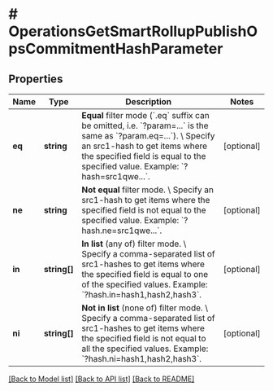 # # OperationsGetSmartRollupPublishOpsCommitmentHashParameter

## Properties

Name | Type | Description | Notes
------------ | ------------- | ------------- | -------------
**eq** | **string** | **Equal** filter mode (&#x60;.eq&#x60; suffix can be omitted, i.e. &#x60;?param&#x3D;...&#x60; is the same as &#x60;?param.eq&#x3D;...&#x60;). \\ Specify an src1-hash to get items where the specified field is equal to the specified value.  Example: &#x60;?hash&#x3D;src1qwe...&#x60;. | [optional]
**ne** | **string** | **Not equal** filter mode. \\ Specify an src1-hash to get items where the specified field is not equal to the specified value.  Example: &#x60;?hash.ne&#x3D;src1qwe...&#x60;. | [optional]
**in** | **string[]** | **In list** (any of) filter mode. \\ Specify a comma-separated list of src1-hashes to get items where the specified field is equal to one of the specified values.  Example: &#x60;?hash.in&#x3D;hash1,hash2,hash3&#x60;. | [optional]
**ni** | **string[]** | **Not in list** (none of) filter mode. \\ Specify a comma-separated list of src1-hashes to get items where the specified field is not equal to all the specified values.  Example: &#x60;?hash.ni&#x3D;hash1,hash2,hash3&#x60;. | [optional]

[[Back to Model list]](../../README.md#models) [[Back to API list]](../../README.md#endpoints) [[Back to README]](../../README.md)
